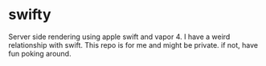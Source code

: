# swifty
Server side rendering using apple swift and vapor 4. I have a weird relationship with swift. This repo is for me and might be private. if not, have fun poking around.
